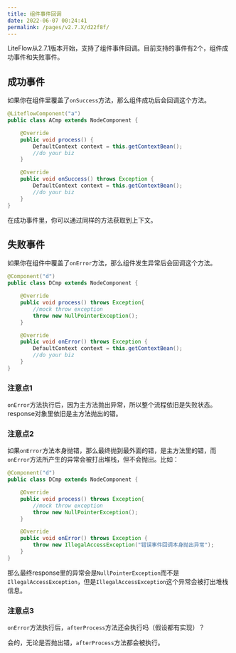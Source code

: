 ```yaml
---
title: 组件事件回调
date: 2022-06-07 00:24:41
permalink: /pages/v2.7.X/d22f8f/
---
```


LiteFlow从2.7.1版本开始，支持了组件事件回调。目前支持的事件有2个，组件成功事件和失败事件。

## 成功事件

如果你在组件里覆盖了`onSuccess`方法，那么组件成功后会回调这个方法。

```java
@LiteflowComponent("a")
public class ACmp extends NodeComponent {

	@Override
	public void process() {
		DefaultContext context = this.getContextBean();
		//do your biz
	}

	@Override
	public void onSuccess() throws Exception {
		DefaultContext context = this.getContextBean();
		//do your biz
	}
}
```

在成功事件里，你可以通过同样的方法获取到上下文。

## 失败事件

如果你在组件中覆盖了`onError`方法，那么组件发生异常后会回调这个方法。

```java
@Component("d")
public class DCmp extends NodeComponent {

	@Override
	public void process() throws Exception{
		//mock throw exception
		throw new NullPointerException();
	}

	@Override
	public void onError() throws Exception {
		DefaultContext context = this.getContextBean();
		//do your biz
	}
}
```

### 注意点1

`onError`方法执行后，因为主方法抛出异常，所以整个流程依旧是失败状态。response对象里依旧是主方法抛出的错。

### 注意点2

如果`onError`方法本身抛错，那么最终抛到最外面的错，是主方法里的错，而`onError`方法所产生的异常会被打出堆栈，但不会抛出。比如：

```java
@Component("d")
public class DCmp extends NodeComponent {

	@Override
	public void process() throws Exception{
		//mock throw exception
		throw new NullPointerException();
	}

	@Override
	public void onError() throws Exception {
		throw new IllegalAccessException("错误事件回调本身抛出异常");
	}
}
```

那么最终response里的异常会是`NullPointerException`而不是`IllegalAccessException`，但是`IllegalAccessException`这个异常会被打出堆栈信息。

### 注意点3

`onError`方法执行后，`afterProcess`方法还会执行吗（假设都有实现）？

会的，无论是否抛出错，`afterProcess`方法都会被执行。

